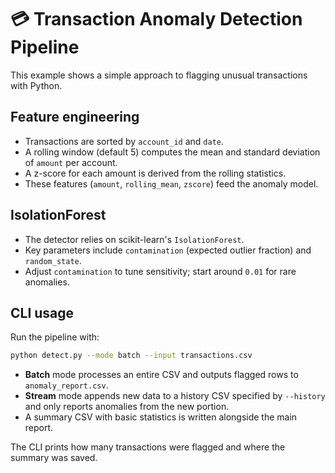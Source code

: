 ---
---

# 💳 Transaction Anomaly Detection Pipeline

This example shows a simple approach to flagging unusual transactions with Python.

## Feature engineering
- Transactions are sorted by `account_id` and `date`.
- A rolling window (default 5) computes the mean and standard deviation of `amount` per account.
- A z-score for each amount is derived from the rolling statistics.
- These features (`amount`, `rolling_mean`, `zscore`) feed the anomaly model.

## IsolationForest
- The detector relies on scikit-learn's `IsolationForest`.
- Key parameters include `contamination` (expected outlier fraction) and `random_state`.
- Adjust `contamination` to tune sensitivity; start around `0.01` for rare anomalies.

## CLI usage
Run the pipeline with:
```bash
python detect.py --mode batch --input transactions.csv
```

- **Batch** mode processes an entire CSV and outputs flagged rows to `anomaly_report.csv`.
- **Stream** mode appends new data to a history CSV specified by `--history` and only reports anomalies from the new portion.
- A summary CSV with basic statistics is written alongside the main report.

The CLI prints how many transactions were flagged and where the summary was saved.
